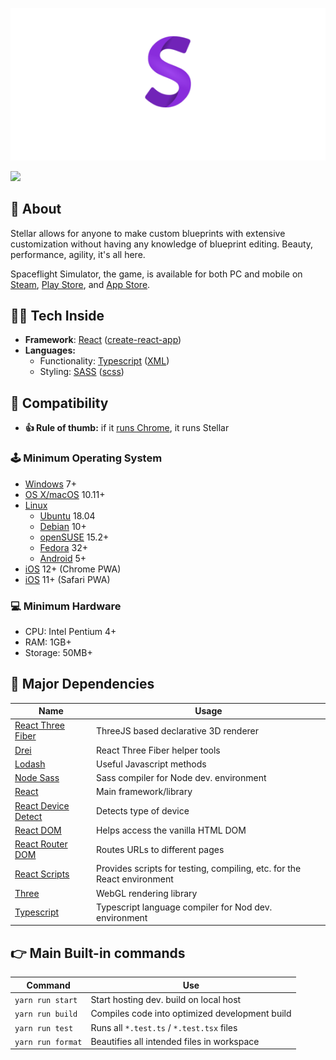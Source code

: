 <p align="center"><img src="./public/mstile-310x150.png" /></p>

![](https://i.imgur.com/nWJzRLA.png)

## 🤔 About

Stellar allows for anyone to make custom blueprints with extensive customization without having any knowledge of blueprint editing. Beauty, performance, agility, it's all here.

Spaceflight Simulator, the game, is available for both PC and mobile on [Steam](https://store.steampowered.com/app/1718870/), [Play Store](https://play.google.com/store/apps/details?id=com.StefMorojna.SpaceflightSimulator), and [App Store](https://apps.apple.com/us/app/id1308057272).

## 👨‍💻 Tech Inside

- **Framework**: [React](https://reactjs.org/) ([create-react-app](https://create-react-app.dev/))
- **Languages:**
  - Functionality: [Typescript](https://www.typescriptlang.org/) ([XML](https://www.typescriptlang.org/docs/handbook/jsx.html))
  - Styling: [SASS](https://sass-lang.com/) ([scss](https://sass-lang.com/documentation/syntax#scss))

## 🔌 Compatibility

- **👍 Rule of thumb:** if it [runs Chrome](https://support.google.com/chrome/a/answer/7100626), it runs Stellar

### 🕹️ Minimum Operating System

- [Windows](https://www.microsoft.com/windows) 7+
- [OS X/macOS](https://www.apple.com/macos/) 10.11+
- [Linux](https://www.linux.org/)
  - [Ubuntu](https://ubuntu.com/) 18.04
  - [Debian](https://www.debian.org/) 10+
  - [openSUSE](https://www.opensuse.org/) 15.2+
  - [Fedora](https://getfedora.org/) 32+
  - [Android](https://www.android.com/) 5+
- [iOS](https://www.apple.com/ios/) 12+ (Chrome PWA)
- [iOS](https://www.apple.com/ios/) 11+ (Safari PWA)

### 💻 Minimum Hardware

- CPU: Intel Pentium 4+
- RAM: 1GB+
- Storage: 50MB+

## 🐒 Major Dependencies

| Name                                                          | Usage                                                                   |
| ------------------------------------------------------------- | ----------------------------------------------------------------------- |
| [React Three Fiber](https://npmjs.org/@react-three/fiber/)    | ThreeJS based declarative 3D renderer                                   |
| [Drei](https://npmjs.org/@react-three/drei)                   | React Three Fiber helper tools                                          |
| [Lodash](https://npmjs.org/lodash/)                           | Useful Javascript methods                                               |
| [Node Sass](https://npmjs.org/node-sass/)                     | Sass compiler for Node dev. environment                                 |
| [React](https://npmjs.org/react/)                             | Main framework/library                                                  |
| [React Device Detect](https://npmjs.org/react-device-detect/) | Detects type of device                                                  |
| [React DOM](https://npmjs.org/react-dom/)                     | Helps access the vanilla HTML DOM                                       |
| [React Router DOM](https://npmjs.org/react-router-dom/)       | Routes URLs to different pages                                          |
| [React Scripts](https://npmjs.org/react-scripts/)             | Provides scripts for testing, compiling, etc. for the React environment |
| [Three](https://npmjs.org/three/)                             | WebGL rendering library                                                 |
| [Typescript](https://npmjs.org/typescript/)                   | Typescript language compiler for Nod dev. environment                   |

## 👉 Main Built-in commands

| Command           | Use                                            |
| ----------------- | ---------------------------------------------- |
| `yarn run start`  | Start hosting dev. build on local host         |
| `yarn run build`  | Compiles code into optimized development build |
| `yarn run test`   | Runs all `*.test.ts` / `*.test.tsx` files      |
| `yarn run format` | Beautifies all intended files in workspace     |
